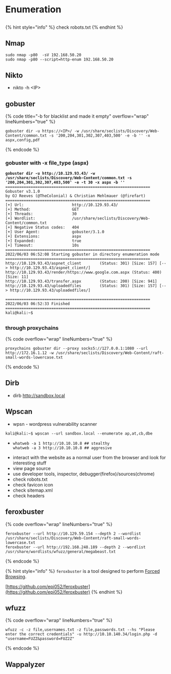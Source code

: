 # Enumeration

##

{% hint style="info" %}
check robots.txt
{% endhint %}

## Nmap

```
sudo nmap -p80  -sV 192.168.50.20
sudo nmap -p80 --script=http-enum 192.168.50.20
```

## Nikto

* nikto -h \<IP>

## gobuster

{% code title="-b for blacklist and made it empty" overflow="wrap" lineNumbers="true" %}
```
gobuster dir -u https://<IP>/ -w /usr/share/seclists/Discovery/Web-Content/common.txt -s '200,204,301,302,307,403,500' -e -b '' -x aspx,config,pdf
```
{% endcode %}

### gobuster with -x file\_type (aspx)

<pre data-overflow="wrap" data-line-numbers><code><strong>gobuster dir -u http://10.129.93.43/ -w /usr/share/seclists/Discovery/Web-Content/common.txt -s '200,204,301,302,307,403,500' -e -t 30 -x aspx -b ''
</strong>===============================================================
Gobuster v3.1.0
by OJ Reeves (@TheColonial) &#x26; Christian Mehlmauer (@firefart)
===============================================================
[+] Url:                     http://10.129.93.43/
[+] Method:                  GET
[+] Threads:                 30
[+] Wordlist:                /usr/share/seclists/Discovery/Web-Content/common.txt
[+] Negative Status codes:   404
[+] User Agent:              gobuster/3.1.0
[+] Extensions:              aspx
[+] Expanded:                true
[+] Timeout:                 10s
===============================================================
2022/06/03 06:52:08 Starting gobuster in directory enumeration mode
===============================================================
http://10.129.93.43/aspnet_client        (Status: 301) [Size: 157] [--> http://10.129.93.43/aspnet_client/]
http://10.129.93.43/render/https://www.google.com.aspx (Status: 400) [Size: 11]                            
http://10.129.93.43/transfer.aspx        (Status: 200) [Size: 941]                                         
http://10.129.93.43/uploadedfiles        (Status: 301) [Size: 157] [--> http://10.129.93.43/uploadedfiles/]
                                                                                                           
===============================================================
2022/06/03 06:52:33 Finished
===============================================================
kali@kali:~$ 
</code></pre>

##

### through proxychains

{% code overflow="wrap" lineNumbers="true" %}
```
proxychains gobuster dir --proxy socks5://127.0.0.1:1080 --url http://172.16.1.12 -w /usr/share/seclists/Discovery/Web-Content/raft-small-words-lowercase.txt
```
{% endcode %}

## Dirb

* dirb http://sandbox.local

## Wpscan

* wpsn - wordpress vulnerability scanner

```
kali@kali:~$ wpscan --url sandbox.local --enumerate ap,at,cb,dbe
```

* ```
  whatweb -a 1 http://10.10.10.8 ## stealthy
  whatweb -a 3 http://10.10.10.8 ## aggresive

  ```
* interact with the website as a normal user from the browser and look for interesting stuff
* view page source
* use developer tools, inspector, debugger(firefox)/sources(chrome)
* check robots.txt
* check favicon icon
* check sitemap.xml
* check headers

## feroxbuster

{% code overflow="wrap" lineNumbers="true" %}
```
feroxbuster --url http://10.129.59.154 --depth 2 --wordlist /usr/share/seclists/Discovery/Web-Content/raft-small-words-lowercase.txt
feroxbuster --url http://192.168.248.189 --depth 2 --wordlist /usr/share/wordlists/wfuzz/general/megabeast.txt 
```
{% endcode %}

{% hint style="info" %}
`feroxbuster` is a tool designed to perform [Forced Browsing](https://owasp.org/www-community/attacks/Forced\_browsing).

[https://github.com/epi052/feroxbuster](https://github.com/epi052/feroxbuster)
{% endhint %}

## wfuzz

{% code overflow="wrap" lineNumbers="true" %}
```
wfuzz -c -z file,usernames.txt -z file,passwords.txt --hs "Please enter the correct credentials" -u http://10.10.140.34/login.php -d "username=FUZZ&password=FUZ2Z"
```
{% endcode %}

## Wappalyzer
